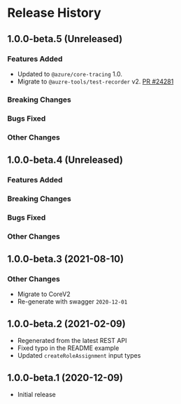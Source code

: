 # Release History

## 1.0.0-beta.5 (Unreleased)

### Features Added

- Updated to `@azure/core-tracing` 1.0.
- Migrate to `@auzre-tools/test-recorder` v2. [PR #24281](https://github.com/Azure/azure-sdk-for-js/pull/24281)

### Breaking Changes

### Bugs Fixed

### Other Changes

## 1.0.0-beta.4 (Unreleased)

### Features Added

### Breaking Changes

### Bugs Fixed

### Other Changes

## 1.0.0-beta.3 (2021-08-10)

### Other Changes

- Migrate to CoreV2
- Re-generate with swagger `2020-12-01`

## 1.0.0-beta.2 (2021-02-09)

- Regenerated from the latest REST API
- Fixed typo in the README example
- Updated `createRoleAssignment` input types

## 1.0.0-beta.1 (2020-12-09)

- Initial release
